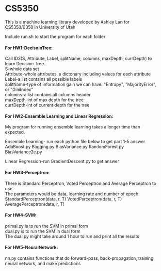 # CS5350
This is a machine learning library developed by Ashley Lan for
CS5350/6350 in University of Utah

Include run.sh to start the program for each folder


#### For HW1-DecisoinTree:
Call ID3(S, Attribute, Label, splitName, columns, maxDepth, currDepth) to learn Decision Tree.\
S-whole data set\
Attribute-whole attributes, a dictonary including values for each attribute\
Label-a list contains all possible labels\
splitName-type of information gain we can have: "Entropy", "MajorityError", or "GiniIndex"\
columns-a list contains all columns header\
maxDepth-int of max depth for the tree\
currDepth-int of current depth for the tree

#### For HW2-Ensemble Learning and Linear Regression:
My program for running ensemble learning takes a longer time than expected.

Ensemble Learning- run each python file below to get part 1-5 answer\
AdaBoost.py
Bagging.py
BiasVariance.py
RandomForest.py
BiasVariance2e.py

Linear Regression-run GradientDescent.py to get answer

#### For HW3-Perceptron:
There is Standard Perceptron, Voted Perceptron and Average Perceptron to use.\
The parameters would be data, learning rate and number of epoch.\
StandardPerceptron(data, r, T) VotedPerceptron(data, r, T) AveragePerceptron(data, r, T)

#### For HW4-SVM:
primal.py is to run the SVM in primal form\
dual.py is to run the SVM in dual form\
The dual.py might take around 1 hour to run and print all the results

#### For HW5-NeuralNetwork:
nn.py contains functions that do forward-pass, back-propagation, training neural network, and make predictions
